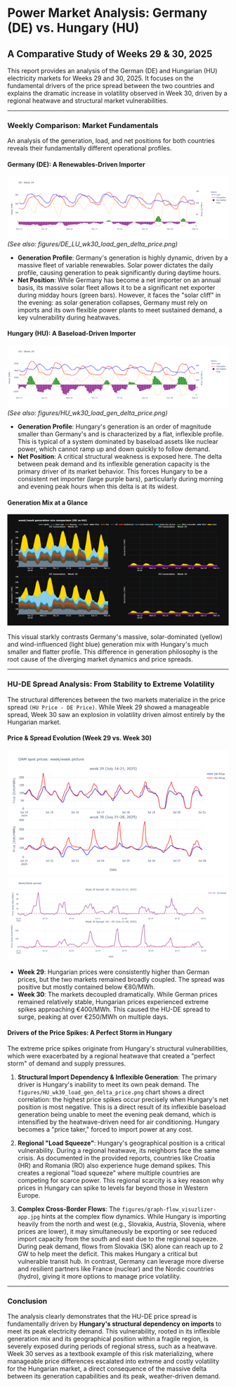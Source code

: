# Power Market Analysis: Germany (DE) vs. Hungary (HU)

## A Comparative Study of Weeks 29 & 30, 2025

This report provides an analysis of the German (DE) and Hungarian (HU) electricity markets for Weeks 29 and 30, 2025. It focuses on the fundamental drivers of the price spread between the two countries and explains the dramatic increase in volatility observed in Week 30, driven by a regional heatwave and structural market vulnerabilities.

---

### Weekly Comparison: Market Fundamentals

An analysis of the generation, load, and net positions for both countries reveals their fundamentally different operational profiles.

#### Germany (DE): A Renewables-Driven Importer

![DE Load, Generation, and Net Position for Week 29](figures/DE_LU_wk29_load_gen_delta_price.png)
*(See also: figures/DE_LU_wk30_load_gen_delta_price.png)*

* **Generation Profile**: Germany's generation is highly dynamic, driven by a massive fleet of variable renewables. Solar power dictates the daily profile, causing generation to peak significantly during daytime hours.
* **Net Position**: While Germany has become a net importer on an annual basis, its massive solar fleet allows it to be a significant net exporter during midday hours (green bars). However, it faces the "solar cliff" in the evening: as solar generation collapses, Germany must rely on imports and its own flexible power plants to meet sustained demand, a key vulnerability during heatwaves.

#### Hungary (HU): A Baseload-Driven Importer

![HU Load, Generation, and Net Position for Week 29](figures/HU_wk29_load_gen_delta_price.png)
*(See also: figures/HU_wk30_load_gen_delta_price.png)*

* **Generation Profile**: Hungary's generation is an order of magnitude smaller than Germany's and is characterized by a flat, inflexible profile. This is typical of a system dominated by baseload assets like nuclear power, which cannot ramp up and down quickly to follow demand.
* **Net Position**: A critical structural weakness is exposed here. The delta between peak demand and its inflexible generation capacity is the primary driver of its market behavior. This forces Hungary to be a consistent net importer (large purple bars), particularly during morning and evening peak hours when this delta is at its widest.

#### Generation Mix at a Glance

![DE vs HU Generation Mix for Weeks 29 & 30](figures/DE_HU_GEN_CONSUMPTION_weeks_29_30.png)

This visual starkly contrasts Germany's massive, solar-dominated (yellow) and wind-influenced (light blue) generation mix with Hungary's much smaller and flatter profile. This difference in generation philosophy is the root cause of the diverging market dynamics and price spreads.

---

### HU-DE Spread Analysis: From Stability to Extreme Volatility

The structural differences between the two markets materialize in the price spread `(HU Price - DE Price)`. While Week 29 showed a manageable spread, Week 30 saw an explosion in volatility driven almost entirely by the Hungarian market.

#### Price & Spread Evolution (Week 29 vs. Week 30)

![Comparison of DE and HU Prices for Weeks 29 & 30](figures/DE_HU_prices.png)
![Comparison of HU-DE Spread for Weeks 29 & 30](figures/weeks_29_30_comparions_spread.png)

* **Week 29**: Hungarian prices were consistently higher than German prices, but the two markets remained broadly coupled. The spread was positive but mostly contained below €80/MWh.
* **Week 30**: The markets decoupled dramatically. While German prices remained relatively stable, Hungarian prices experienced extreme spikes approaching €400/MWh. This caused the HU-DE spread to surge, peaking at over €250/MWh on multiple days.

#### Drivers of the Price Spikes: A Perfect Storm in Hungary

The extreme price spikes originate from Hungary's structural vulnerabilities, which were exacerbated by a regional heatwave that created a "perfect storm" of demand and supply pressures.

1.  **Structural Import Dependency & Inflexible Generation**: The primary driver is Hungary's inability to meet its own peak demand. The `figures/HU_wk30_load_gen_delta_price.png` chart shows a direct correlation: the highest price spikes occur precisely when Hungary's net position is most negative. This is a direct result of its inflexible baseload generation being unable to meet the evening peak demand, which is intensified by the heatwave-driven need for air conditioning. Hungary becomes a "price taker," forced to import power at any cost.

2.  **Regional "Load Squeeze"**: Hungary's geographical position is a critical vulnerability. During a regional heatwave, its neighbors face the same crisis. As documented in the provided reports, countries like Croatia (HR) and Romania (RO) also experience huge demand spikes. This creates a regional "load squeeze" where multiple countries are competing for scarce power. This regional scarcity is a key reason why prices in Hungary can spike to levels far beyond those in Western Europe.

3.  **Complex Cross-Border Flows**: The `figures/graph-flow_visuzlizer-app.jpg` hints at the complex flow dynamics. While Hungary is importing heavily from the north and west (e.g., Slovakia, Austria, Slovenia, where prices are lower), it may simultaneously be exporting or see reduced import capacity from the south and east due to the regional squeeze. During peak demand, flows from Slovakia (SK) alone can reach up to 2 GW to help meet the deficit. This makes Hungary a critical but vulnerable transit hub. In contrast, Germany can leverage more diverse and resilient partners like France (nuclear) and the Nordic countries (hydro), giving it more options to manage price volatility.

---

### Conclusion

The analysis clearly demonstrates that the HU-DE price spread is fundamentally driven by **Hungary's structural dependency on imports** to meet its peak electricity demand. This vulnerability, rooted in its inflexible generation mix and its geographical position within a fragile region, is severely exposed during periods of regional stress, such as a heatwave. Week 30 serves as a textbook example of this risk materializing, where manageable price differences escalated into extreme and costly volatility for the Hungarian market, a direct consequence of the massive delta between its generation capabilities and its peak, weather-driven demand.